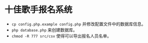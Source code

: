 # 十佳歌手报名系统

* `cp config.php.example config.php` 并修改配置文件中的数据库信息。
* `php database.php` 来创建数据库。
* `chmod -R 777 src/csv` 使得可以导出报名人员名单。
